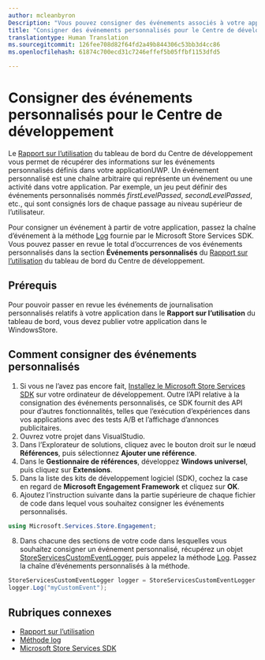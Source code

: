 ```yaml
---
author: mcleanbyron
Description: "Vous pouvez consigner des événements associés à votre applicationUWP et les passer en revue dans le Rapport sur l’utilisation, dans le tableau de bord du Centre de développement Windows."
title: "Consigner des événements personnalisés pour le Centre de développement"
translationtype: Human Translation
ms.sourcegitcommit: 126fee708d82f64fd2a49b844306c53bb3d4cc86
ms.openlocfilehash: 61874c700ecd31c7246effef5b05ffbf1153dfd5

---
```


# Consigner des événements personnalisés pour le Centre de développement

Le [Rapport sur l’utilisation](https://msdn.microsoft.com/windows/uwp/publish/usage-report) du tableau de bord du Centre de développement vous permet de récupérer des informations sur les événements personnalisés définis dans votre applicationUWP. Un événement personnalisé est une chaîne arbitraire qui représente un événement ou une activité dans votre application. Par exemple, un jeu peut définir des événements personnalisés nommés *firstLevelPassed*, *secondLevelPassed*, etc., qui sont consignés lors de chaque passage au niveau supérieur de l’utilisateur.

Pour consigner un événement à partir de votre application, passez la chaîne d’événement à la méthode [Log](https://msdn.microsoft.com/library/windows/apps/microsoft.services.store.engagement.storeservicescustomeventlogger.log.aspx) fournie par le Microsoft Store Services SDK. Vous pouvez passer en revue le total d’occurrences de vos événements personnalisés dans la section **Événements personnalisés** du [Rapport sur l’utilisation](https://msdn.microsoft.com/windows/uwp/publish/usage-report) du tableau de bord du Centre de développement.

## Prérequis

Pour pouvoir passer en revue les événements de journalisation personnalisés relatifs à votre application dans le **Rapport sur l’utilisation** du tableau de bord, vous devez publier votre application dans le WindowsStore.

## Comment consigner des événements personnalisés

1. Si vous ne l’avez pas encore fait, [Installez le Microsoft Store Services SDK](microsoft-store-services-sdk.md#install-the-sdk) sur votre ordinateur de développement. Outre l’API relative à la consignation des événements personnalisés, ce SDK fournit des API pour d’autres fonctionnalités, telles que l’exécution d’expériences dans vos applications avec des tests A/B et l’affichage d’annonces publicitaires. 
2. Ouvrez votre projet dans VisualStudio.
3. Dans l’Explorateur de solutions, cliquez avec le bouton droit sur le nœud **Références**, puis sélectionnez **Ajouter une référence**.
4. Dans le **Gestionnaire de références**, développez **Windows universel**, puis cliquez sur **Extensions**.
5. Dans la liste des kits de développement logiciel (SDK), cochez la case en regard de **Microsoft Engagement Framework** et cliquez sur **OK**.
7. Ajoutez l’instruction suivante dans la partie supérieure de chaque fichier de code dans lequel vous souhaitez consigner les événements personnalisés.

  ```csharp
  using Microsoft.Services.Store.Engagement;
  ```
8. Dans chacune des sections de votre code dans lesquelles vous souhaitez consigner un événement personnalisé, récupérez un objet [StoreServicesCustomEventLogger](https://msdn.microsoft.com/library/windows/apps/microsoft.services.store.engagement.storeservicescustomeventlogger.log.aspx), puis appelez la méthode [Log](https://msdn.microsoft.com/library/windows/apps/microsoft.services.store.engagement.storeservicescustomeventlogger.log.aspx). Passez la chaîne d’événements personnalisés à la méthode.

  ```csharp
  StoreServicesCustomEventLogger logger = StoreServicesCustomEventLogger.GetDefault();
  logger.Log("myCustomEvent");
  ```

## Rubriques connexes

* [Rapport sur l’utilisation](https://msdn.microsoft.com/windows/uwp/publish/usage-report)
* [Méthode log](https://msdn.microsoft.com/library/windows/apps/microsoft.services.store.engagement.storeservicescustomeventlogger.log.aspx)
* [Microsoft Store Services SDK](https://msdn.microsoft.com/windows/uwp/monetize/microsoft-store-services-sdk)



<!--HONumber=Nov16_HO1-->


